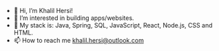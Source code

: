 - 👋 Hi, I’m Khalil Hersi!
- 👀 I’m interested in building apps/websites.
- 🌱 My stack is: Java, Spring, SQL, JavaScript, React, Node.js, CSS and HTML.
- 📫 How to reach me khalil.hersi@outlook.com

<!---
Crossreference16/Crossreference16 is a ✨ special ✨ repository because its `README.md` (this file) appears on your GitHub profile.
You can click the Preview link to take a look at your changes.
--->
